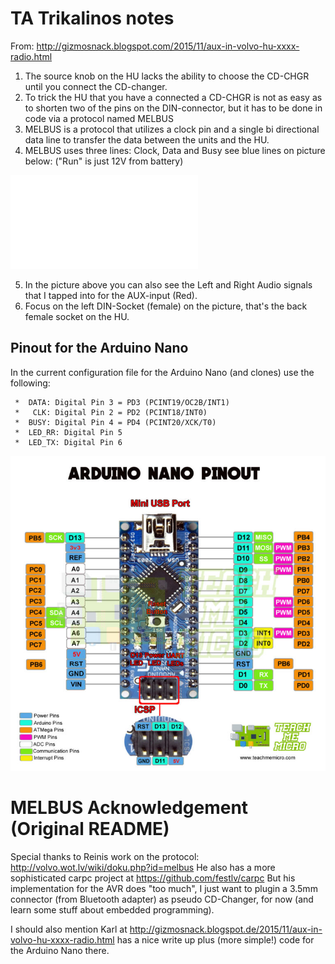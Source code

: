 # TA Trikalinos notes 

From:  http://gizmosnack.blogspot.com/2015/11/aux-in-volvo-hu-xxxx-radio.html

1. The source knob on the HU lacks the ability to choose the CD-CHGR until you connect the CD-changer. 
2. To trick the HU that you have a connected a CD-CHGR is not as easy as to shorten two of the pins on the DIN-connector, but it has to be done in code via a protocol named MELBUS
3. MELBUS is a protocol that utilizes a clock pin and a single bi directional data line to transfer the data between the units and the HU.
4. MELBUS uses three lines: Clock, Data and Busy see blue lines on picture below: ("Run" is just 12V from battery)

![plot](./images/pinout_tom.pdf)

5. In the picture above you can also see the Left and Right Audio signals that I tapped into for the AUX-input (Red). 
6. Focus on the left DIN-Socket (female) on the picture, that's the back female socket on the HU. 


## Pinout for the Arduino Nano

In the current configuration file for the Arduino Nano (and clones)
use the following: 
```
 *  DATA: Digital Pin 3 = PD3 (PCINT19/OC2B/INT1) 
 *   CLK: Digital Pin 2 = PD2 (PCINT18/INT0)     
 *  BUSY: Digital Pin 4 = PD4 (PCINT20/XCK/T0)   
 *  LED_RR: Digital Pin 5 
 *  LED_TX: Digital Pin 6 
```

![plot](./images/arduino_nano_pinout.jpg)




# MELBUS Acknowledgement (Original README)


Special thanks to Reinis work on the protocol: http://volvo.wot.lv/wiki/doku.php?id=melbus
He also has a more sophisticated carpc project at https://github.com/festlv/carpc
But his implementation for the AVR does "too much", I just want to plugin a 3.5mm connector (from Bluetooth adapter) as pseudo CD-Changer, for now (and learn some stuff about embedded programming).

I should also mention Karl at http://gizmosnack.blogspot.de/2015/11/aux-in-volvo-hu-xxxx-radio.html has a nice write up plus (more simple!) code for the Arduino Nano there.
